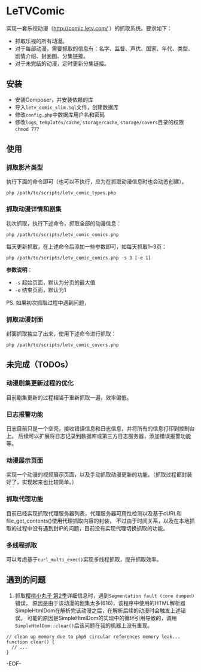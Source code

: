 LeTVComic
=========

实现一套乐视动漫（http://comic.letv.com/ ）的抓取系统。要求如下：
- 抓取乐视的所有动漫。
- 对于每部动漫，需要抓取的信息有：名字、监督、声优、国家、年代、类型、剧情介绍、封面图、分集链接。
- 对于未完结的动漫，定时更新分集链接。


安装
----

- 安装Composer，并安装依赖的库
- 导入`letv_comic_slim.sql`文件，创建数据库
- 修改`config.php`中数据库用户名和密码
- 修改`logs`, `templates/cache`, `storage/cache`, `storage/covers`目录的权限 `chmod 777`

使用
----

### 抓取**影片类型**

执行下面的命令即可（也可以不执行，应为在抓取动漫信息时也会动态创建）。

`php /path/to/scripts/letv_comic_types.php`

### 抓取**动漫详情和剧集**

初次抓取，执行下述命令，抓取全部的动漫信息：

`php /path/to/scripts/letv_comic_comics.php`

每天更新抓取，在上述命令后添加一些参数即可，如每天抓取1~3页：

`php /path/to/scripts/letv_comic_comics.php -s 3 [-e 1]`

**参数说明**：
- `-s` 起始页面，默认为分页的最大值
- `-e` 结束页面，默认为1

PS. 如果初次抓取过程中遇到问题，

### 抓取**动漫封面**

封面抓取独立了出来，使用下述命令进行抓取：

`php /path/to/scripts/letv_comic_covers.php`


未完成（TODOs）
-------------

### 动漫剧集更新过程的优化

目前剧集更新的过程相当于重新抓取一遍，效率偏低。

### 日志报警功能

日志目前只是一个空壳，接收错误信息和日志信息，并将所有的信息打印到控制台上。
后续可以扩展将日志记录到数据库或第三方日志服务器，添加错误报警功能等。

### 动漫展示页面

实现一个动漫的视频展示页面，以及手动抓取动漫更新的功能。（抓取过程都封装好了，实现起来也比较简单。）

### 抓取代理功能

目前已经实现抓取代理服务器列表，代理服务器可用性检测以及基于cURL和file_get_contents()使用代理抓取内容的封装，
不过由于时间关系，以及在本地抓取的过程中没有遇到封IP的问题，目前没有实现代理切换抓取的功能。

### 多线程抓取

可以考虑基于`curl_multi_exec()`实现多线程抓取，提升抓取效率。


遇到的问题
---------

1. 抓取[樱桃小丸子 第2季](http://so.letv.com/comic/81067.html)详细信息时，遇到`Segmentation fault (core dumped)`错误，
原因是由于该动漫的剧集太多(616)，该程序中使用的HTML解析器SimpleHtmlDom在解析完该动漫之后，在解析后续的动漫时会触发上述错误。
可能的原因是SimpleHtmlDom的实现中的循环引用导致的，调用`SimpleHtmlDom::clear()`后该问题在我的机器上没有重现。

```
// clean up memory due to php5 circular references memory leak...
function clear() {
  // ...
}
```

-EOF-

